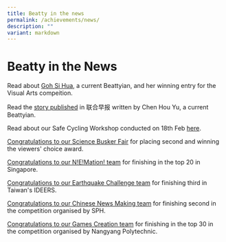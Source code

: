 ```yaml
---
title: Beatty in the news
permalink: /achievements/news/
description: ""
variant: markdown
---
```

<h1><strong>Beatty in the News</strong></h1>
<p>Read about&nbsp;<a href="/files/Goh%20Si%20Hua's%20work.pdf" rel="noopener noreferrer nofollow" target="_blank">Goh Si Hua</a>, a current Beattyian,
and her winning entry for the Visual Arts compeition.</p>
<p>Read the&nbsp;<a href="/files/%E9%82%A3%E5%A4%B1%E5%8E%BB%E7%9A%84%E5%A4%A7%E8%87%AA%E7%84%B6_houyu_2017.pdf" rel="noopener noreferrer nofollow" target="_blank">story published</a>&nbsp;in
联合早报 written by Chen Hou Yu, a current Beattyian.</p>
<p>Read about our Safe Cycling Workshop conducted on 18th Feb&nbsp;<a href="http://www.zaobao.com.sg/znews/singapore/story20170222-727558" rel="noopener noreferrer nofollow" target="_blank">here</a>.</p>
<p><a href="https://staging.d20c7gu3ctms61.amplifyapp.com/achievements/news/science-busker-competition/" rel="noopener noreferrer nofollow" target="_blank">Congratulations to our Science Busker Fair</a>&nbsp;for
placing second and winning the viewers' choice award.</p>
<p><a href="https://staging.d20c7gu3ctms61.amplifyapp.com/achievements/news/nemation/" rel="noopener noreferrer nofollow" target="_blank">Congratulations to our N!E!Mation! team</a>&nbsp;for
finishing in the top 20 in Singapore.</p>
<p><a href="https://staging.d20c7gu3ctms61.amplifyapp.com/achievements/news/ideers/" rel="noopener noreferrer nofollow" target="_blank">Congratulations to our Earthquake Challenge team</a>&nbsp;for
finishing third in Taiwan's IDEERS.</p>
<p><a href="https://staging.d20c7gu3ctms61.amplifyapp.com/achievements/news/chinese-news-making-competition/" rel="noopener noreferrer nofollow" target="_blank">Congratulations to our Chinese News Making team</a>&nbsp;for
finishing second in the competition organised by SPH.</p>
<p><a href="https://staging.d20c7gu3ctms61.amplifyapp.com/achievements/news/singapore-games-creation-competition/" rel="noopener noreferrer nofollow" target="_blank">Congratulations to our Games Creation team</a>&nbsp;for
finishing in the top 30 in the competition organised by Nangyang Polytechnic.</p>